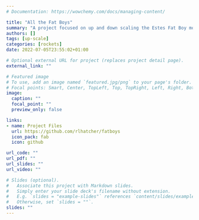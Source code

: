 ```yaml
---
# Documentation: https://wowchemy.com/docs/managing-content/

title: "All the Fat Boys"
summary: "A project focused on up and down scaling the Estes Fat Boy model rocket."
authors: []
tags: [up-scale]
categories: [rockets]
date: 2022-07-05T23:55:02+01:00

# Optional external URL for project (replaces project detail page).
external_link: ""

# Featured image
# To use, add an image named `featured.jpg/png` to your page's folder.
# Focal points: Smart, Center, TopLeft, Top, TopRight, Left, Right, BottomLeft, Bottom, BottomRight.
image:
  caption: ""
  focal_point: ""
  preview_only: false

links:
- name: Project Files
  url: https://github.com/rlhatcher/fatboys
  icon_pack: fab
  icon: github

url_code: ""
url_pdf: ""
url_slides: ""
url_video: ""

# Slides (optional).
#   Associate this project with Markdown slides.
#   Simply enter your slide deck's filename without extension.
#   E.g. `slides = "example-slides"` references `content/slides/example-slides.md`.
#   Otherwise, set `slides = ""`.
slides: ""
---
```

